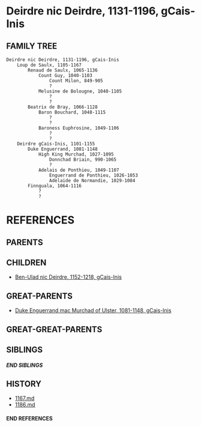 # Deirdre nic Deirdre, 1131-1196, gCais-Inis

## FAMILY TREE

```
Deirdre nic Deirdre, 1131-1196, gCais-Inis
    Loup de Saulx, 1105-1167
        Renaud de Saulx, 1065-1136
            Count Guy, 1040-1103
                Count Milon, 849-905
                ?
            Melusine de Bolougne, 1040-1105
                ?
                ?
        Beatrix de Bray, 1066-1128
            Baron Bouchard, 1048-1115
                ?
                ?
            Baroness Euphrosine, 1049-1106
                ?
                ?
    Deirdre gCais-Inis, 1101-1155
        Duke Enguerrand, 1081-1148
            High King Murchad, 1027-1095
                Donnchad Briain, 990-1065
                ?
            Adelais de Ponthieu, 1049-1107
                Enguerrand de Ponthieu, 1026-1053
                Adelaide de Normandie, 1029-1084
        Finnguala, 1064-1116
            ?
            ?
```


# REFERENCES

## PARENTS 

## CHILDREN 
* [Ben-Ulad nic Deirdre, 1152-1218, gCais-Inis](ben-ulad_nic_deirdre_1152.md)


## GREAT-PARENTS 
* [Duke Enguerrand mac Murchad of Ulster, 1081-1148, gCais-Inis](enguerrand_mac_murchad_1081.md)


## GREAT-GREAT-PARENTS 

## SIBLINGS

##### END SIBLINGS  
## HISTORY
* [1167.md](../h/1167.md)
* [1186.md](../h/1186.md)

#### END REFERENCES
